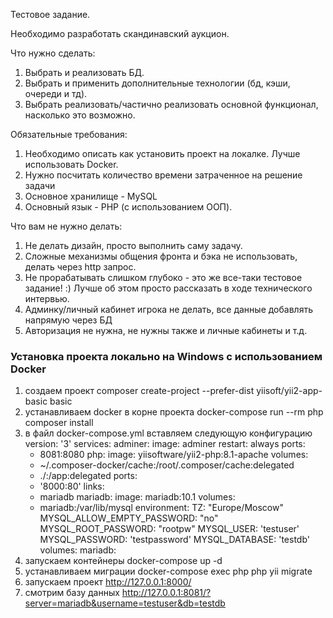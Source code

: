 Тестовое задание.

Необходимо разработать скандинавский аукцион.

Что нужно сделать:
1) Выбрать и реализовать БД.
2) Выбрать и применить дополнительные технологии (бд, кэши, очереди и тд).
3) Выбрать реализовать/частично реализовать основной функционал, насколько это возможно.

Обязательные требования:
1) Необходимо описать как установить проект на локалке. Лучше использовать Docker.
2) Нужно посчитать количество времени затраченное на решение задачи
3) Основное хранилище - MySQL
4) Основный язык - PHP (с использованием ООП). 

Что вам не нужно делать:
1) Не делать дизайн, просто выполнить саму задачу.
2) Сложные механизмы общения фронта и бэка не использовать, делать через http запрос.
3) Не прорабатывать слишком глубоко - это же все-таки тестовое задание! :) Лучше об этом просто рассказать в ходе технического интервью.
4) Админку/личный кабинет игрока не делать, все данные добавлять напрямую через БД
5) Авторизация не нужна, не нужны также и личные кабинеты и т.д.

### Установка проекта локально на Windows с использованием Docker

1. создаем проект composer create-project --prefer-dist yiisoft/yii2-app-basic basic
2. устанавливаем docker в корне проекта docker-compose run --rm php composer install
3. в файл docker-compose.yml вставляем следующую конфигурацию 
version: '3'
services:
  adminer:
    image: adminer
    restart: always
    ports:
      - 8081:8080
  php:
    image: yiisoftware/yii2-php:8.1-apache
    volumes:
      - ~/.composer-docker/cache:/root/.composer/cache:delegated
      - ./:/app:delegated
    ports:
      - '8000:80'
    links:
      - mariadb
  mariadb:
    image: mariadb:10.1
    volumes:
      - mariadb:/var/lib/mysql
    environment:
      TZ: "Europe/Moscow"
      MYSQL_ALLOW_EMPTY_PASSWORD: "no"
      MYSQL_ROOT_PASSWORD: "rootpw"
      MYSQL_USER: 'testuser'
      MYSQL_PASSWORD: 'testpassword'
      MYSQL_DATABASE: 'testdb'
volumes:
  mariadb:
4. запускаем контейнеры docker-compose up -d
5. устанавливаем миграции docker-compose exec php php yii migrate
6. запускаем проект http://127.0.0.1:8000/
7. смотрим базу данных http://127.0.0.1:8081/?server=mariadb&username=testuser&db=testdb